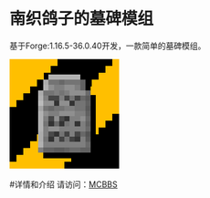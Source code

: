 # 南织鸽子的墓碑模组
基于Forge:1.16.5-36.0.40开发，一款简单的墓碑模组。

![icon](https://github.com/yangx14488/mcmod_grave/blob/main/icon_192.png)  


#详情和介绍
请访问：[MCBBS](https://www.mcbbs.net/forum.php?mod=viewthread&tid=1201718) 
